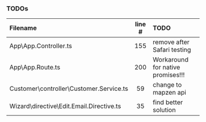 ### TODOs
| Filename | line # | TODO
|:------|:------:|:------
| App\App.Controller.ts | 155 | remove after Safari testing
| App\App.Route.ts | 200 | Workaround for native promises!!!
| Customer\controller\Customer.Service.ts | 59 | change to mapzen api
| Wizard\directive\Edit.Email.Directive.ts | 35 | find better solution